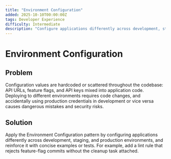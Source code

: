 ```yaml
---
title: "Environment Configuration"
added: 2025-10-10T00:00:00Z
tags: Developer Experience
difficulty: Intermediate
description: "Configure applications differently across development, staging, and production environments."
---
```

# Environment Configuration

## Problem

Configuration values are hardcoded or scattered throughout the codebase: API URLs, feature flags, and API keys mixed into application code. Deploying to different environments requires code changes, and accidentally using production credentials in development or vice versa causes dangerous mistakes and security risks.

## Solution

Apply the Environment Configuration pattern by configuring applications differently across development, staging, and production environments, and reinforce it with concise examples or tests. For example, add a lint rule that rejects feature-flag commits without the cleanup task attached.
